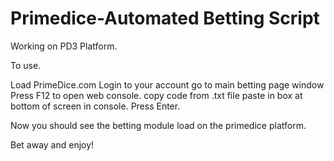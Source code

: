 # Primedice-Automated Betting Script
Working on PD3 Platform.

To use.

Load PrimeDice.com Login to your account go to main betting page window Press F12 to open web console. copy code from .txt file paste in box at bottom of screen in console. Press Enter.

Now you should see the betting module load on the primedice platform.

Bet away and enjoy!
